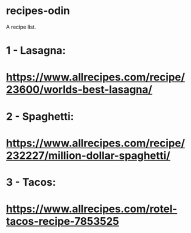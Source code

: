 # recipes-odin
A recipe list.

# 1 - Lasagna:
# https://www.allrecipes.com/recipe/23600/worlds-best-lasagna/

# 2 - Spaghetti:
# https://www.allrecipes.com/recipe/232227/million-dollar-spaghetti/

# 3 - Tacos:
# https://www.allrecipes.com/rotel-tacos-recipe-7853525
